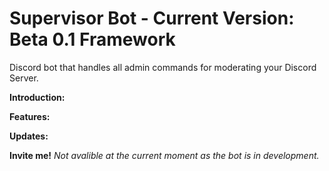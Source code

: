 # Supervisor Bot - Current Version: Beta 0.1 Framework
Discord bot that handles all admin commands for moderating your Discord Server.

<b>Introduction:</b>

<b>Features:</b>

<b>Updates:</b>

<b>Invite me!</b>
<i>Not avalible at the current moment as the bot is in development.</i>
